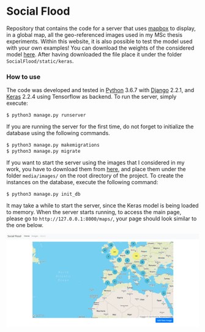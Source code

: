 # Social Flood

Repository that contains the code for a server that uses [mapbox](https://www.mapbox.com/) to display, in a global map, 
all the geo-referenced images used in my MSc thesis experiments. Within this website, it is also possible to test the 
model used with your own examples! You can download the weights of the considered model [here](https://drive.google.com/open?id=1rEMXj6tbNQLKAwR7GXh7cjJIRc-vo_rQ).
After having downloaded the file place it under the folder `SocialFlood/static/keras`.

### How to use

The code was developed and tested in [Python](https://www.python.org/) 3.6.7 with [Django](https://www.djangoproject.com/) 2.2.1, and [Keras](https://keras.io/) 2.2.4 using Tensorflow as backend.
To run the server, simply execute:

```console
$ python3 manage.py runserver
```

If you are running the server for the first time, do not forget to initialize the database using the following commands.

```console
$ python3 manage.py makemigrations
$ python3 manage.py migrate
```

If you want to start the server using the images that I considered in my work, you have to download them from [here](https://drive.google.com/drive/folders/1VEpp3OSyG7naXkFnWDRBksZuPkoD5DCQ),
and place them under the folder `media/images/` on the root directory of the project. To create the instances on the database, 
execute the following command:

```console
$ python3 manage.py init_db
```

It may take a while to start the server, since the Keras model is being loaded to memory.
When the server starts running, to access the main page, please go to `http://127.0.0.1:8000/maps/`, your page should look similar to the one below.

![screenshot](readme/mainpage.png)
